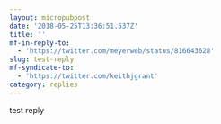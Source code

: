 ```yaml
---
layout: micropubpost
date: '2018-05-25T13:36:51.537Z'
title: ''
mf-in-reply-to:
  - 'https://twitter.com/meyerweb/status/816643628'
slug: test-reply
mf-syndicate-to:
  - 'https://twitter.com/keithjgrant'
category: replies
---
```

test reply
